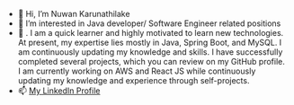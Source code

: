 - 👋 Hi, I’m Nuwan Karunathilake
- 👀 I’m interested in Java developer/ Software Engineer related positions
- 🌱 . I am a quick learner and highly motivated to learn new technologies. At present, my expertise lies mostly in Java, Spring Boot, and MySQL. I am continuously updating my knowledge and skills. I have successfully completed several projects, which you can review on my GitHub profile. I am currently working on AWS and React JS while continuously updating my knowledge and experience through self-projects. 
- 📫 [My LinkedIn Profile](https://www.linkedin.com/in/nuwan-karunathilake/)

<!---
NuwanSKar/NuwanSKar is a ✨ special ✨ repository because its `README.md` (this file) appears on your GitHub profile.
You can click the Preview link to take a look at your changes.
--->
